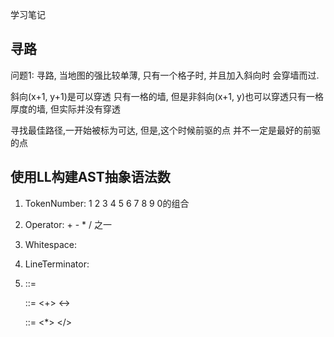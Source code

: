 学习笔记
## 寻路
问题1:
寻路, 当地图的强比较单薄, 只有一个格子时, 并且加入斜向时 会穿墙而过.

斜向(x+1, y+1)是可以穿透 只有一格的墙,
但是非斜向(x+1, y)也可以穿透只有一格厚度的墙, 但实际并没有穿透

寻找最佳路径,一开始被标为可达, 但是,这个时候前驱的点 并不一定是最好的前驱的点

## 使用LL构建AST抽象语法数
1. TokenNumber:
    1 2 3 4 5 6 7 8 9 0的组合
2. Operator: + - * / 之一
3. Whitespace: <SP>
4. LineTerminator: <LF> <CR>
5. <Expression> ::=
       <AdditiveExpression><EOF>
    
    <AdditiveExpression>::=
        <MultiplcativeExpress>
        <AdditiveExpression><+><MultiplcativeExpress>
        <AdditiveExpression><-><MultiplcativeExpress>
    
    <MultiplcativeExpress>::=
        <Number>
        <MultiplcativeExpress><*><Number>
        <MultiplcativeExpress></><Number>
